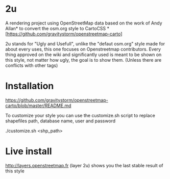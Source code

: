 # 2u

A rendering project using OpenStreetMap data based on the work of Andy Allan* to convert the osm.org style to CartoCSS
*[https://github.com/gravitystorm/openstreetmap-carto]

2u stands for "Ugly and Usefull", unlike the "defaut osm.org" style made for about every uses, this one focuses on Openstreetmap contributors. Every thing approved 
on the wiki and significantly used is meant to be shown on this style, not matter how ugly, the goal is to show them. (Unless there are conflicts with other tags)

# Installation
https://github.com/gravitystorm/openstreetmap-carto/blob/master/README.md

To customize your style you can use the customize.sh script to replace shapefiles path, database name, user and password

./customize.sh <your project.mml> <database host> <database name> <database user> <database password> <shp_path>

# Live install

http://layers.openstreetmap.fr (layer 2u) shows you the last stable result of this style